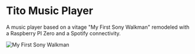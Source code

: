 # Tito Music Player

A music player based on a vitage "My First Sony Walkman" remodeled with a Raspberry PI Zero and a Spotify connectivity.

![My First Sony Walkman]()
